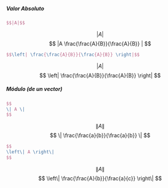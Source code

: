 ##### Valor Absoluto
```latex
$$|A|$$
```
$$|A|$$
$$
|A \frac{\frac{A}{B}}{\frac{A}{B}} |
$$
```latex
$$\left| \frac{\frac{A}{B}}{\frac{A}{B}} \right|$$
```

$$\left| A \right|$$
$$
\left| \frac{\frac{A}{B}}{\frac{A}{B}} \right|
$$
##### Módulo (de un vector)
```latex
$$
\| A \|
$$
```
$$
\| A \|
$$
$$
\| \frac{\frac{a}{b}}{\frac{a}{b}} \|
$$
```latex
$$
\left\| A \right\|
$$
```
$$
\left\| A \right\|
$$
$$
\left\| \frac{\frac{A}{b}}{\frac{a}{c}} \right\|
$$